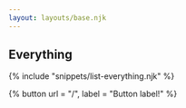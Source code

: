 ```yaml
---
layout: layouts/base.njk
---
```

## Everything
{% include "snippets/list-everything.njk" %}

{% button url = "/", label = "Button label!" %}